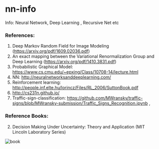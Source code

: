# nn-info
Info: Neural Network, Deep Learning , Recursive Net etc


### References:
1. Deep Markov Random Field for Image Modeling (https://arxiv.org/pdf/1609.02036.pdf)
2. An exact mapping between the Variational Renormalization Group and Deep Learning (https://arxiv.org/pdf/1410.3831.pdf)
3. Probabilistic Graphical Model: https://www.cs.cmu.edu/~epxing/Class/10708-14/lecture.html
4. NN: http://neuralnetworksanddeeplearning.com/
5. Reinforcement learning: http://people.inf.elte.hu/lorincz/Files/RL_2006/SuttonBook.pdf
6. http://cs231n.github.io/
7. Traffic-sign-classification: https://github.com/MWransky/traffic-signs/blob/MWransky-submission/Traffic_Signs_Recognition.ipynb , 


### Reference Books:

2. Decision Making Under Uncertainty: Theory and Application (MIT Lincoln Laboratory Series) 

![book](https://images-na.ssl-images-amazon.com/images/I/51Sm4hGqHzL._SX388_BO1,204,203,200_.jpg)
